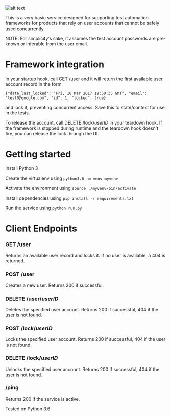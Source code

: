 ![alt text](http://i.imgur.com/Z5svcte.jpg "Service dashboard screenshot")

This is a very basic service designed for supporting test automation frameworks for products that rely on user accounts that cannot be safely used concurrently.

NOTE: For simplicity's sake, it assumes the test account passwords are pre-known or inferable from the user email.

# Framework integration

In your startup hook, call GET /user and it will return the first available user account record in the form

`{"date_last_locked": "Fri, 10 Mar 2017 19:50:35 GMT", "email": "test0@google.com", "id": 1, "locked": true}`

and lock it, preventing concurrent access.  Save this to state/context for use in the tests.

To release the account, call DELETE /lock/_userID_ in your teardown hook.  If the framework is stopped during runtime and the teardown hook doesn't fire, you can release the lock through the UI.

# Getting started

Install Python 3

Create the virtualenv using `python3.6 -m venv myvenv`

Activate the environment using `source ./myvenv/bin/activate`

Install dependencies using `pip install -r requirements.txt`

Run the service using `python run.py`

# Client Endpoints

### GET /user

Returns an available user record and locks it.  If no user is available, a 404 is returned.

### POST /user

Creates a new user.  Returns 200 if successful.

### DELETE /user/_userID_

Deletes the specified user account.  Returns 200 if successful, 404 if the user is not found.

### POST /lock/_userID_

Locks the specified user account.  Returns 200 if successful, 404 if the user is not found.

### DELETE /lock/_userID_

Unlocks the specified user account.  Returns 200 if successful, 404 if the user is not found.

### /ping

Returns 200 if the service is active.

Tested on Python 3.6
